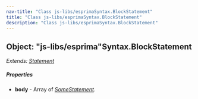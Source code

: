 ```yaml
---
nav-title: "Class js-libs/esprimaSyntax.BlockStatement"
title: "Class js-libs/esprimaSyntax.BlockStatement"
description: "Class js-libs/esprimaSyntax.BlockStatement"
---
```

## Object: "js-libs/esprima"Syntax.BlockStatement  
_Extends:_ [_Statement_](../../../js-libs/esprima/Syntax/Statement.md)

##### Properties
 - **body** - Array of [_SomeStatement_](../../../js-libs/esprima/Syntax/SomeStatement.md).